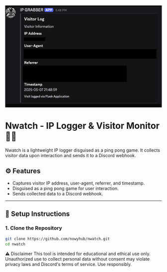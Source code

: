 ![Image Alt Text](https://raw.githubusercontent.com/Zenxoxz/nwatch/main/proofworking.png)


# Nwatch - IP Logger & Visitor Monitor 🕵️‍♂️

Nwatch is a lightweight IP logger disguised as a ping pong game. It collects visitor data upon interaction and sends it to a Discord webhook.

## ⚙️ Features

- Captures visitor IP address, user-agent, referrer, and timestamp.
- Disguised as a ping pong game for user interaction.
- Sends collected data to a Discord webhook.

---

## 🚀 Setup Instructions

### 1. Clone the Repository

```bash
git clone https://github.com/nowyhub/nwatch.git
cd nwatch
```

⚠️ Disclaimer
This tool is intended for educational and ethical use only. Unauthorized use to collect personal data without consent may violate privacy laws and Discord's terms of service. Use responsibly.
